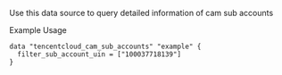 Use this data source to query detailed information of cam sub accounts

Example Usage

```hcl
data "tencentcloud_cam_sub_accounts" "example" {
  filter_sub_account_uin = ["100037718139"]
}
```
